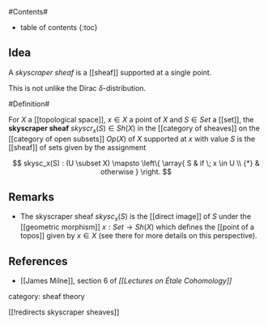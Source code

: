 
#Contents#
* table of contents
{:toc}

## Idea

A _skyscraper sheaf_ is a [[sheaf]] supported at a single point.

This is not unlike the Dirac $\delta$-distribution.

#Definition#

For $X$ a [[topological space]], $x \in X$ a point of $X$ and $S \in Set$ a [[set]], the **skyscraper sheaf** $skyscr_x(S) \in Sh(X)$ in the [[category of sheaves]] on the [[category of open subsets]] $Op(X)$ of $X$ supported at $x$ with value $S$ is the [[sheaf]] of sets given by the assignment

$$
  skysc_x(S) : (U \subset X) \mapsto
  \left\{
    \array{
      S & if \; x \in U
      \\
      {*} & otherwise
    }
  \right.
$$

## Remarks ##

* The skyscraper sheaf $skysc_x(S)$ is the [[direct image]] of $S$ under the [[geometric morphism]] $x : Set \to Sh(X)$ which defines the [[point of a topos]] given by $x \in X$ (see there for more details on this perspective).

## References

* [[James Milne]], section 6 of _[[Lectures on Étale Cohomology]]_


category: sheaf theory

[[!redirects skyscraper sheaves]]